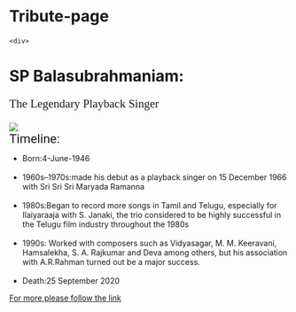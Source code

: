 # Tribute-page
<!DOCTYPE html>
<html>
  <head>
<meta charset="utf-8">
<meta name='viewport' content='width=device-width, initial-scale=1'>
<link href="https://fonts.googleapis.com/css2?family=Sansita+Swashed:wght@600&display=swap" rel="stylesheet">
<link href="https://fonts.googleapis.com/css2?family=Sansita+Swashed:wght@600&family=Yanone+Kaffeesatz:wght@700&display=swap" rel="stylesheet">
<link href="https://fonts.googleapis.com/css2?family=Roboto:ital,wght@1,500&display=swap" rel="stylesheet">
<style>

  h1{
    position:auto;
 display:block;
    border:solid 5px #00f; 
    padding-left:50px;
font-family:Yanone Kaffeesatz;
text-align:center !important;
font-size:3em;
  }
   p{
     display:block;
font-family:Sansita Swashed;
text-align:left;
font-size:1.5em;
  }

#img-div{
  display:block;
  position:relative;
  opacity:1;
  top:30px;
  z-index:-1;
}
#main{
  width:auto;
  height:auto;
}
div1{
  diplay:block;
  top:200px;
  font-family:Roboto;
font-style:bold;
  font-size:1.6em;
}
</style>

</head>
 <title>Tribute Page-Tribute to SP Balasubrahmaniam</title>

    <div>
<h1 id="title">SP Balasubrahmaniam:</h1>
    </div>
    <div>
  <p id="tribute info">The Legendary Playback Singer</p></div>

  <main id="main">
  <body>
  <div id ="img-div" >
<img src="https://images.newindianexpress.com/uploads/user/imagelibrary/2020/9/26/w900X450/WhatsApp_Image_2020-09-26_at_09.jpeg">
    </div>
    <div>
      <div1>Timeline:</div1>
    <ul>
      <li> Born:4-June-1946</li><br>
      <li>1960s–1970s:made his debut as a playback singer on 15 December 1966 with Sri Sri Sri Maryada Ramanna</li><br>
      <li>1980s:Began to record more songs in Tamil and Telugu, especially for Ilaiyaraaja with S. Janaki, the trio considered to be highly successful in the Telugu film industry throughout the 1980s</li><br>
         <li> 1990s: Worked with composers such as Vidyasagar, M. M. Keeravani, Hamsalekha, S. A. Rajkumar and Deva among others, but his association with A.R.Rahman turned out be a major success.</li><br>
      <li>Death:25 September 2020 </li>
      </ul>
    </div>
      </body>
  </main>

  
  <footer>
    <a target="_blank" href = "https://en.wikipedia.org/wiki/S._P._Balasubrahmanyam">For more,please follow the link</a>
  </footer>

</html>
